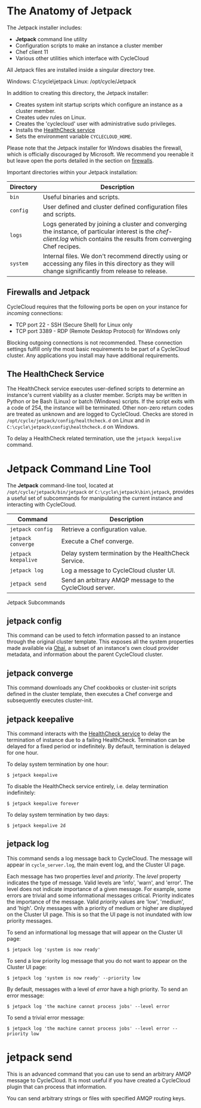# The Anatomy of Jetpack

The Jetpack installer includes:

  - **Jetpack** command line utility
  - Configuration scripts to make an instance a cluster member
  - Chef client 11
  - Various other utilities which interface with CycleCloud

All Jetpack files are installed inside a singular directory tree.

Windows: C:\cycle\jetpack
Linux: /opt/cycle/Jetpack

In addition to creating this directory, the Jetpack installer:

  - Creates system init startup scripts which configure an instance as a
    cluster member.
  - Creates udev rules on Linux.
  - Creates the 'cyclecloud' user with administrative sudo privileges.
  - Installs the [HealthCheck
    service](https://docs.cyclecomputing.com/admin-guide-v6.5.6/healthcheck)
  - Sets the environment variable `CYCLECLOUD_HOME`.

Please note that the Jetpack installer for Windows disables the
firewall, which is officially discouraged by Microsoft. We recommend you
reenable it but leave open the ports detailed in the section on
[firewalls](https://docs.cyclecomputing.com/admin-guide-v6.5.6/jetpack#Firewalls_and_Jetpack).

Important directories within your Jetpack
installation:

| Directory | Description                                                                                                                                                               |
| --------- | ------------------------------------------------------------------------------------------------------------------------------------------------------------------------- |
| `bin`     | Useful binaries and scripts.                                                                                                                                              |
| `config`  | User defined and cluster defined configuration files and scripts.                                                                                                         |
| `logs`    | Logs generated by joining a cluster and converging the instance, of particular interest is the *chef-client.log* which contains the results from converging Chef recipes. |
| `system`  | Internal files. We don't recommend directly using or accessing any files in this directory as they will change significantly from release to release.                     |

## Firewalls and Jetpack

CycleCloud requires that the following ports be open on your instance
for *incoming* connections:

  - TCP port 22 - SSH (Secure Shell) for Linux only
  - TCP port 3389 - RDP (Remote Desktop Protocol) for Windows only

Blocking outgoing connections is not recommended. These connection
settings fulfill only the most basic requirements to be part of a
CycleCloud cluster. Any applications you install may have additional
requirements.

## The HealthCheck Service

The HealthCheck service executes user-defined scripts to determine an
instance's current viability as a cluster member. Scripts may be written
in Python or be Bash (Linux) or batch (Windows) scripts. If the script
exits with a code of 254, the instance will be terminated. Other
non-zero return codes are treated as unknown and are logged to
CycleCloud. Checks are stored in
`/opt/cycle/jetpack/config/healthcheck.d` on Linux and in
`C:\cycle\jetpack\config\healthcheck.d` on Windows.

To delay a HealthCheck related termination, use the `jetpack keepalive`
command.

# Jetpack Command Line Tool

The **Jetpack** command-line tool, located at
`/opt/cycle/jetpack/bin/jetpack` or `C:\cycle\jetpack\bin\jetpack`,
provides a useful set of subcommands for manipulating the current
instance and interacting with
CycleCloud.

| Command             | Description                                              |
| ------------------- | -------------------------------------------------------- |
| `jetpack config`    | Retrieve a configuration value.                          |
| `jetpack converge`  | Execute a Chef converge.                                 |
| `jetpack keepalive` | Delay system termination by the HealthCheck Service.     |
| `jetpack log`       | Log a message to CycleCloud cluster UI.                  |
| `jetpack send`      | Send an arbitrary AMQP message to the CycleCloud server. |

Jetpack Subcommands

## jetpack config

This command can be used to fetch information passed to an instance
through the original cluster template. This exposes all the system
properties made available via [Ohai](http://docs.getchef.com/ohai.html),
a subset of an instance's own cloud provider metadata, and information
about the parent CycleCloud cluster.

## jetpack converge

This command downloads any Chef cookbooks or cluster-init scripts
defined in the cluster template, then executes a Chef converge and
subsequently executes cluster-init.

## jetpack keepalive

This command interacts with the [HealthCheck
service](https://docs.cyclecomputing.com/admin-guide-v6.5.6/healthcheck)
to delay the termination of instance due to a failing HealthCheck.
Termination can be delayed for a fixed period or indefinitely. By
default, termination is delayed for one hour.

To delay system termination by one hour:

    $ jetpack keepalive

To disable the HealthCheck service entirely, i.e. delay termination
indefinitely:

    $ jetpack keepalive forever

To delay system termination by two days:

    $ jetpack keepalive 2d

## jetpack log

This command sends a log message back to CycleCloud. The message will
appear in `cycle_server.log`, the main event log, and the Cluster UI
page.

Each message has two properties *level* and *priority*. The *level*
property indicates the type of message. Valid levels are 'info', 'warn',
and 'error'. The level does not indicate importance of a given message.
For example, some errors are trivial and some informational messages
critical. Priority indicates the importance of the message. Valid
*priority* values are 'low', 'medium', and 'high'. Only messages with a
priority of medium or higher are displayed on the Cluster UI page. This
is so that the UI page is not inundated with low priority messages.

To send an informational log message that will appear on the Cluster UI
page:

    $ jetpack log 'system is now ready'

To send a low priority log message that you do not want to appear on the
Cluster UI page:

    $ jetpack log 'system is now ready' --priority low

By default, messages with a level of *error* have a high priority. To
send an error message:

    $ jetpack log 'the machine cannot process jobs' --level error

To send a trivial error
    message:

    $ jetpack log 'the machine cannot process jobs' --level error --priority low

# jetpack send

This is an advanced command that you can use to send an arbitrary AMQP
message to CycleCloud. It is most useful if you have created a
CycleCloud plugin that can process that information.

You can send arbitrary strings or files with specified AMQP routing
keys.
